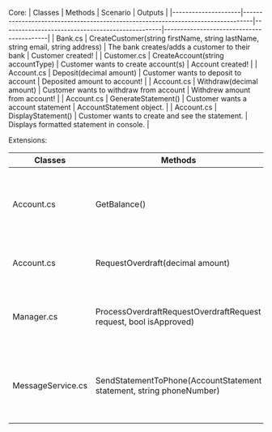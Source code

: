 ﻿Core:
| Classes             | Methods                                                                         | Scenario                                        | Outputs                                  |
|---------------------|---------------------------------------------------------------------------------|-------------------------------------------------|------------------------------------------|
| Bank.cs             | CreateCustomer(string firstName, string lastName, string email, string address) | The bank creates/adds a customer to their bank  | Customer created!                        |
| Customer.cs         | CreateAccount(string accountType)                                               | Customer wants to create account(s)             | Account created!                         |
| Account.cs          | Deposit(decimal amount)                                                         | Customer wants to deposit to account            | Deposited amount to account!             |
| Account.cs          | Withdraw(decimal amount)                                                        | Customer wants to withdraw from account         | Withdrew amount from account!            |
| Account.cs          | GenerateStatement()                                                             | Customer wants a account statement              | AccountStatement object.                 |
| Account.cs          | DisplayStatement()                                                              | Customer wants to create and see the statement. | Displays formatted statement in console. |

Extensions:

| Classes           | Methods                                                              | Scenario                                                       | Outputs                                 |
|-------------------|----------------------------------------------------------------------|----------------------------------------------------------------|-----------------------------------------|
| Account.cs        | GetBalance()                                                         | Engineer wants balance calculated based on transaction history | Returns calculated account balance.     |
| Account.cs        | RequestOverdraft(decimal amount)                                     | Customer requests an overdraft                                 | Overdraft request sent for approval.    |
| Manager.cs        | ProcessOverdraftRequestOverdraftRequest request, bool isApproved)    | Bank manager wants to approve or reject an overdraft           | Overdraft approved or rejected message. |
| MessageService.cs | SendStatementToPhone(AccountStatement statement, string phoneNumber) | Customer wants statements sent as messages to their phone      | Statement sent as SMS.                  |
